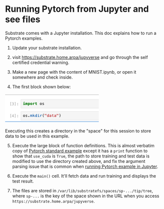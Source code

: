 # Running Pytorch from Jupyter and see files

Substrate comes with a Jupyter installation. This doc explains how to run a Pytorch examples.

1. Update your substrate installation.

2. visit https://substrate.home.arpa/jupyverse and go through the self certified credential warning.

3. Make a new page with the content of MNIST.ipynb, or open it somewhere and check inside.

4. The first block shown below:

![mkdir](mkdir.png)

Executing this creates a directory in the "space" for this session to store data to be used in this example.

5. Execute the large block of function definitions. This is almost verbatim copy of [Pytorch standard example](https://github.com/pytorch/examples/blob/main/mnist/main.py) except it has a `print` function to show that `use_cuda` is `True`, the path to store training and test data is modified to use the directory created above, and fix the argument parsing issue that is common when [running Pytorch example in Jupyter](https://stackoverflow.com/questions/48796169/how-to-fix-ipykernel-launcher-py-error-unrecognized-arguments-in-jupyter).

6. Execute the `main()` cell. It'll fetch data and run training and displays the test result.

7. The files are stored in `/var/lib/substratefs/spaces/sp-.../tip/tree`, where `sp-...` is the key of the space shown in the URL when you access `https://substrate.home.arpa/jupyverse`.
